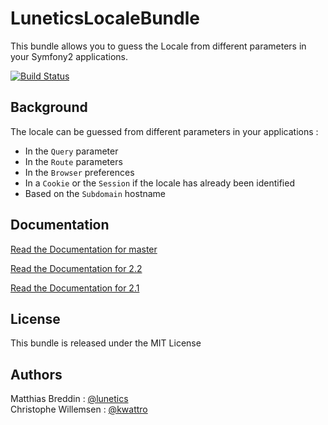 # LuneticsLocaleBundle

This bundle allows you to guess the Locale from different parameters in your Symfony2 applications.

[![Build Status](https://travis-ci.org/lunetics/LocaleBundle.svg?branch=master)](https://travis-ci.org/lunetics/LocaleBundle)


## Background

The locale can be guessed from different parameters in your applications :

* In the `Query` parameter
* In the `Route` parameters
* In the `Browser` preferences
* In a `Cookie` or the `Session` if the locale has already been identified
* Based on the `Subdomain` hostname

## Documentation

[Read the Documentation for master](https://github.com/lunetics/LocaleBundle/blob/master/Resources/doc/index.markdown)

[Read the Documentation for 2.2](https://github.com/lunetics/LocaleBundle/blob/2.2/Resources/doc/index.markdown)

[Read the Documentation for 2.1](https://github.com/lunetics/LocaleBundle/blob/2.1/Resources/doc/index.markdown)

## License

This bundle is released under the MIT License

## Authors

Matthias Breddin : [@lunetics](https://github.com/lunetics)  
Christophe Willemsen : [@kwattro](https://github.com/kwattro)
